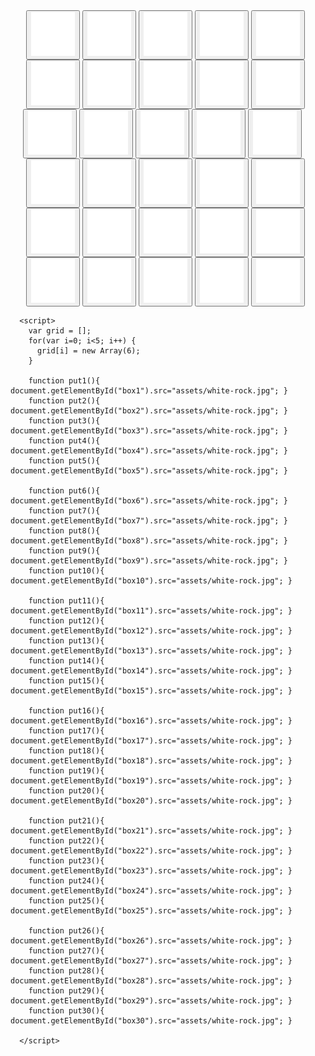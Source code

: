 <html>
   <body>
      <span style="padding-left:25px"></span>
      <button type="button" onclick="put1()">
         <img id="box1" src="assets/empty-token.jpg" width="70" height="70">
      </button>
      <button type="button" onclick="put2()">
         <img id="box2" src="assets/empty-token.jpg" width="70" height="70">
      </button>
      <button type="button" onclick="put3()">
         <img id="box3" src="assets/empty-token.jpg" width="70" height="70">
      </button>
      <button type="button" onclick="put4()">
         <img id="box4" src="assets/empty-token.jpg" width="70" height="70">
      </button>
      <button type="button" onclick="put5()">
         <img id="box5" src="assets/empty-token.jpg" width="70" height="70">
      </button>
      <br>
      <span style="padding-left:25px"></span>
      <button type="button" onclick="put6()">
         <img id="box6" src="assets/empty-token.jpg" width="70" height="70">
      </button>
      <button type="button" onclick="put7()">
         <img id="box7" src="assets/empty-token.jpg" width="70" height="70">
      </button>
      <button type="button" onclick="put8()">
         <img id="box8" src="assets/empty-token.jpg" width="70" height="70">
      </button>
      <button type="button" onclick="put9()">
         <img id="box9" src="assets/empty-token.jpg" width="70" height="70">
      </button>
      <button type="button" onclick="put10()">
         <img id="box10" src="assets/empty-token.jpg" width="70" height="70">
      </button>
      <br>
      <span style="padding-left:20px">
      <button type="button" onclick="put11()">
         <img id="box11" src="assets/empty-token.jpg" width="70" height="70">
      </button>
      <button type="button" onclick="put12()">
         <img id="box12" src="assets/empty-token.jpg" width="70" height="70">
      </button>
      <button type="button" onclick="put13()">
         <img id="box13" src="assets/empty-token.jpg" width="70" height="70">
      </button>
      <button type="button" onclick="put14()">
         <img id="box14" src="assets/empty-token.jpg" width="70" height="70">
      </button>
      <button type="button" onclick="put15()">
         <img id="box15" src="assets/empty-token.jpg" width="70" height="70">
      </button>
      <br>
      <span style="padding-left:25px"></span>
      <button type="button" onclick="put16()">
         <img id="box16" src="assets/empty-token.jpg" width="70" height="70">
      </button>
      <button type="button" onclick="put17()">
         <img id="box17" src="assets/empty-token.jpg" width="70" height="70">
      </button>
      <button type="button" onclick="put18()">
         <img id="box18" src="assets/empty-token.jpg" width="70" height="70">
      </button>
      <button type="button" onclick="put19()">
         <img id="box19" src="assets/empty-token.jpg" width="70" height="70">
      </button>
      <button type="button" onclick="put20()">
         <img id="box20" src="assets/empty-token.jpg" width="70" height="70">
      </button>
      <br>
      <span style="padding-left:25px"></span>
      <button type="button" onclick="put21()">
         <img id="box21" src="assets/empty-token.jpg" width="70" height="70">
      </button>
      <button type="button" onclick="put22()">
         <img id="box22" src="assets/empty-token.jpg" width="70" height="70">
      </button>
      <button type="button" onclick="put23()">
         <img id="box23" src="assets/empty-token.jpg" width="70" height="70">
      </button>
      <button type="button" onclick="put24()">
         <img id="box24" src="assets/empty-token.jpg" width="70" height="70">
      </button>
      <button type="button" onclick="put25()">
         <img id="box25" src="assets/empty-token.jpg" width="70" height="70">
      </button>
      <br>
      <span style="padding-left:25px"></span>
      <button type="button" onclick="put26()">
         <img id="box26" src="assets/empty-token.jpg" width="70" height="70">
      </button>
      <button type="button" onclick="put27()">
         <img id="box27" src="assets/empty-token.jpg" width="70" height="70">
      </button>
      <button type="button" onclick="put28()">
         <img id="box28" src="assets/empty-token.jpg" width="70" height="70">
      </button>
      <button type="button" onclick="put29()">
         <img id="box29" src="assets/empty-token.jpg" width="70" height="70">
      </button>
      <button type="button" onclick="put30()">
         <img id="box30" src="assets/empty-token.jpg" width="70" height="70">
      </button>

      <script>
        var grid = [];
        for(var i=0; i<5; i++) {
          grid[i] = new Array(6);
        }

        function put1(){ document.getElementById("box1").src="assets/white-rock.jpg"; }
        function put2(){ document.getElementById("box2").src="assets/white-rock.jpg"; }
        function put3(){ document.getElementById("box3").src="assets/white-rock.jpg"; }
        function put4(){ document.getElementById("box4").src="assets/white-rock.jpg"; }
        function put5(){ document.getElementById("box5").src="assets/white-rock.jpg"; }

        function put6(){ document.getElementById("box6").src="assets/white-rock.jpg"; }
        function put7(){ document.getElementById("box7").src="assets/white-rock.jpg"; }
        function put8(){ document.getElementById("box8").src="assets/white-rock.jpg"; }
        function put9(){ document.getElementById("box9").src="assets/white-rock.jpg"; }
        function put10(){ document.getElementById("box10").src="assets/white-rock.jpg"; }

        function put11(){ document.getElementById("box11").src="assets/white-rock.jpg"; }
        function put12(){ document.getElementById("box12").src="assets/white-rock.jpg"; }
        function put13(){ document.getElementById("box13").src="assets/white-rock.jpg"; }
        function put14(){ document.getElementById("box14").src="assets/white-rock.jpg"; }
        function put15(){ document.getElementById("box15").src="assets/white-rock.jpg"; }

        function put16(){ document.getElementById("box16").src="assets/white-rock.jpg"; }
        function put17(){ document.getElementById("box17").src="assets/white-rock.jpg"; }
        function put18(){ document.getElementById("box18").src="assets/white-rock.jpg"; }
        function put19(){ document.getElementById("box19").src="assets/white-rock.jpg"; }
        function put20(){ document.getElementById("box20").src="assets/white-rock.jpg"; }

        function put21(){ document.getElementById("box21").src="assets/white-rock.jpg"; }
        function put22(){ document.getElementById("box22").src="assets/white-rock.jpg"; }
        function put23(){ document.getElementById("box23").src="assets/white-rock.jpg"; }
        function put24(){ document.getElementById("box24").src="assets/white-rock.jpg"; }
        function put25(){ document.getElementById("box25").src="assets/white-rock.jpg"; }

        function put26(){ document.getElementById("box26").src="assets/white-rock.jpg"; }
        function put27(){ document.getElementById("box27").src="assets/white-rock.jpg"; }
        function put28(){ document.getElementById("box28").src="assets/white-rock.jpg"; }
        function put29(){ document.getElementById("box29").src="assets/white-rock.jpg"; }
        function put30(){ document.getElementById("box30").src="assets/white-rock.jpg"; }
        
      </script>

   </body>
</html>
